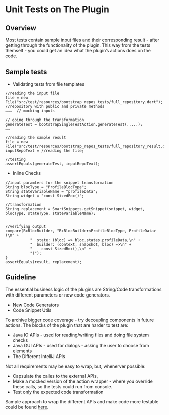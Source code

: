 # Unit Tests on The Plugin

## Overview 

Most tests contain sample input files and their corresponding result - after getting through the functionality of the plugin. 
This way from the tests themself - you could get an idea what the plugin’s actions does on the code.

## Sample tests

- Validating tests from file templates

```
//reading the input file
file = new File("src/test/resources/bootstrap_repos_tests/full_repository.dart"); //repository with public and private methods
………  // mocking inputs

// going through the transformation
generateTest = bootstrapSingleTestAction.generateTest(.....);
……

//reading the sample result
file = new File("src/test/resources/bootstrap_repos_tests/full_repository_result.dart");
inputRepoText = //reading the file;

//testing
assertEquals(generateTest, inputRepoText);
```

- Inline Checks

```
//input paramters for the snippet transformation
String blocType = "ProfileBlocType";
String stateVariableName = "profileData";
String widget = "const SizedBox()";

//transformation
String replacement = SmartSnippets.getSnippet(snippet, widget, blocType, stateType, stateVariableName);


//verifying output
compare(RxBlocBuilder, "RxBlocBuilder<ProfileBlocType, ProfileData>(\n" +
           "  state: (bloc) => bloc.states.profileData,\n" +
           "  builder: (context, snapshot, bloc) =>\n" +
           "    const SizedBox(),\n" +
           ")");
}
assertEquals(result, replacement);
```

## Guideline 

The essential business logic of the plugins are String/Code transformations with different parameters or new code generators.

- New Code Generators
- Code Snippet Utils 

To archive bigger code coverage - try decoupling components in future actions. The blocks of the plugin that are harder to test are: 
- Java IO APIs - used for reading/writing files and doing file system checks
- Java GUI APIs - used for dialogs - asking the user to choose from elements 
- The Different IntelliJ APIs

Not all requirements may be easy to wrap, but, whenerver possible:

- Capsulate the calles to the external APIs,
- Make a mocked version of the action wrapper - where you override these calls, so the tests could run from console.
- Test only the expected code transformation

Sample approach to wrap the different APIs and make code more testable
could be found [here](https://github.com/Prime-Holding/rx_bloc/commit/cd116dfc54c6147f0219e43ba7f45af795b39fb3).
